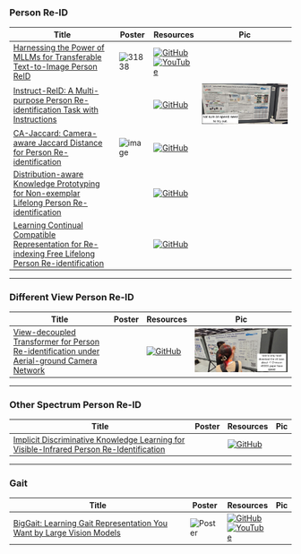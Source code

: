 ### Person Re-ID
|Title|Poster|Resources|Pic|
|------|------|------|------|
|  [Harnessing the Power of MLLMs for Transferable Text-to-Image Person ReID ](https://openaccess.thecvf.com/content/CVPR2024/html/Tan_Harnessing_the_Power_of_MLLMs_for_Transferable_Text-to-Image_Person_ReID_CVPR_2024_paper.html)|![31838](https://github.com/HeChengHui/CVPR2024/assets/84503515/ed6f7b21-30d4-4393-a8c4-96f60683db9c)| [![GitHub](https://img.shields.io/github/stars/WentaoTan/MLLM4Text-ReID?style=social)](https://github.com/WentaoTan/MLLM4Text-ReID)<br> [![YouTube](https://img.shields.io/badge/YouTube-%23FF0000.svg?style=for-the-badge&logo=YouTube&logoColor=white)](https://www.youtube.com/watch?v=86B5Q_3CLGQ)
| [Instruct-ReID: A Multi-purpose Person Re-identification Task with Instructions ](https://openaccess.thecvf.com/content/CVPR2024/html/He_Instruct-ReID_A_Multi-purpose_Person_Re-identification_Task_with_Instructions_CVPR_2024_paper.html)|| [![GitHub](https://img.shields.io/github/stars/hwz-zju/Instruct-ReID?style=social)](https://github.com/hwz-zju/Instruct-ReID)|![Pic](https://github.com/HeChengHui/CVPR2024/blob/main/Papers/Topics/Person%20Re-Id/assets/WhatsApp%20Image%202024-07-07%20at%2001.43.34.jpeg)
|[CA-Jaccard: Camera-aware Jaccard Distance for Person Re-identification](https://openaccess.thecvf.com/content/CVPR2024/html/Chen_CA-Jaccard_Camera-aware_Jaccard_Distance_for_Person_Re-identification_CVPR_2024_paper.html)| ![image](https://github.com/HeChengHui/CVPR2024/assets/84503515/bacc0e76-6c79-47d5-aa8a-a3ff774d8c60)| [![GitHub](https://img.shields.io/github/stars/chenyiyuu/CA-Jaccard?style=social)](https://github.com/chenyiyuu/CA-Jaccard)
| [Distribution-aware Knowledge Prototyping for Non-exemplar Lifelong Person Re-identification ](https://openaccess.thecvf.com/content/CVPR2024/html/Xu_Distribution-aware_Knowledge_Prototyping_for_Non-exemplar_Lifelong_Person_Re-identification_CVPR_2024_paper.html)| |[![GitHub](https://img.shields.io/github/stars/zhoujiahuan1991/CVPR2024-DKP?style=social)](https://github.com/zhoujiahuan1991/CVPR2024-DKP)
| [Learning Continual Compatible Representation for Re-indexing Free Lifelong Person Re-identification ](https://openaccess.thecvf.com/content/CVPR2024/html/Cui_Learning_Continual_Compatible_Representation_for_Re-indexing_Free_Lifelong_Person_Re-identification_CVPR_2024_paper.html)| |[![GitHub](https://img.shields.io/github/stars/PKU-ICST-MIPL/C2R_CVPR2024?style=social)](https://github.com/PKU-ICST-MIPL/C2R_CVPR2024)

---

### Different View Person Re-ID
|Title|Poster|Resources|Pic|
|------|------|------|------|
| [View-decoupled Transformer for Person Re-identification under Aerial-ground Camera Network ](https://openaccess.thecvf.com/content/CVPR2024/html/Zhang_View-decoupled_Transformer_for_Person_Re-identification_under_Aerial-ground_Camera_Network_CVPR_2024_paper.html)| |[![GitHub](https://img.shields.io/github/stars/LinlyAC/VDT-AGPReID?style=social)](https://github.com/LinlyAC/VDT-AGPReID)|![Pic](https://github.com/HeChengHui/CVPR2024/blob/main/Papers/Topics/Person%20Re-Id/assets/WhatsApp%20Image%202024-07-08%20at%2023.55.46.jpeg)

---

### Other Spectrum Person Re-ID
|Title|Poster|Resources|Pic|
|------|------|------|------|
| [Implicit Discriminative Knowledge Learning for Visible-Infrared Person Re-Identification](https://openaccess.thecvf.com/content/CVPR2024/html/Ren_Implicit_Discriminative_Knowledge_Learning_for_Visible-Infrared_Person_Re-Identification_CVPR_2024_paper.html) | | [![GitHub](https://img.shields.io/github/stars/1KK077/IDKL?style=social)](https://github.com/1KK077/IDKL)

---

### Gait
|Title|Poster|Resources|Pic|
|------|------|------|------|
| [BigGait: Learning Gait Representation You Want by Large Vision Models](https://openaccess.thecvf.com/content/CVPR2024/html/Ye_BigGait_Learning_Gait_Representation_You_Want_by_Large_Vision_Models_CVPR_2024_paper.html) | ![Poster](https://cvpr.thecvf.com/media/PosterPDFs/CVPR%202024/29623.png?t=1718477336.5394292) | [![GitHub](https://img.shields.io/github/stars/ShiqiYu/OpenGait?style=social)](https://github.com/ShiqiYu/OpenGait) <br> [![YouTube](https://img.shields.io/badge/YouTube-%23FF0000.svg?style=for-the-badge&logo=YouTube&logoColor=white)](https://www.youtube.com/watch?v=s5o7Etr9QwQ)
